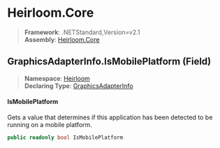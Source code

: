 # Heirloom.Core

> **Framework**: .NETStandard,Version=v2.1  
> **Assembly**: [Heirloom.Core][0]

## GraphicsAdapterInfo.IsMobilePlatform (Field)

> **Namespace**: [Heirloom][0]  
> **Declaring Type**: [GraphicsAdapterInfo][1]

#### IsMobilePlatform

Gets a value that determines if this application has been detected to be running on a mobile platform.

```cs
public readonly bool IsMobilePlatform
```

[0]: ../../../Heirloom.Core.md
[1]: ../GraphicsAdapterInfo.md
